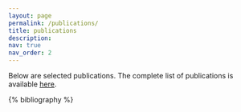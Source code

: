 ```yaml
---
layout: page
permalink: /publications/
title: publications
description: 
nav: true
nav_order: 2
---
```


Below are selected publications. The complete list of publications is available [here](https://scholar.google.com/citations?hl=en&user=B3UojrgAAAAJ&view_op=list_works).

<!-- _pages/publications.md -->
<div class="publications">

{% bibliography %}

</div>
